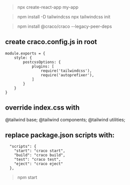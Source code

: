 > npx create-react-app my-app

> npm install -D tailwindcss
> npx tailwindcss init

> npm install @craco/craco --legacy-peer-deps

## create craco.config.js in root
```
module.exports = {
    style: {
        postcssOptions: {
            plugins: [
                require('tailwindcss'),
                require('autoprefixer'),
            ]
        }
    }
}
```



## override index.css with 

@tailwind base;
@tailwind components;
@tailwind utilities;


## replace package.json scripts with:
```
  "scripts": {
    "start": "craco start",
    "build": "craco build",
    "test": "craco test",
    "eject": "craco eject"
  },
```

> npm start
